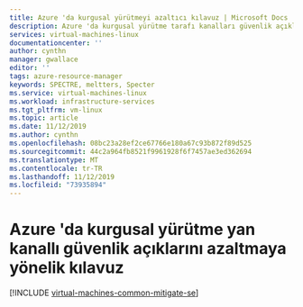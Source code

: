 ```yaml
---
title: Azure 'da kurgusal yürütmeyi azaltıcı kılavuz | Microsoft Docs
description: Azure 'da kurgusal yürütme tarafı kanalları güvenlik açıklarını azaltmaya yönelik kılavuz.
services: virtual-machines-linux
documentationcenter: ''
author: cynthn
manager: gwallace
editor: ''
tags: azure-resource-manager
keywords: SPECTRE, meltters, Specter
ms.service: virtual-machines-linux
ms.workload: infrastructure-services
ms.tgt_pltfrm: vm-linux
ms.topic: article
ms.date: 11/12/2019
ms.author: cynthn
ms.openlocfilehash: 08bc23a28ef2ce67766e180a67c93b872f89d525
ms.sourcegitcommit: 44c2a964fb8521f9961928f6f7457ae3ed362694
ms.translationtype: MT
ms.contentlocale: tr-TR
ms.lasthandoff: 11/12/2019
ms.locfileid: "73935894"
---
```

# <a name="guidance-for-mitigating-speculative-execution-side-channel-vulnerabilities-in-azure"></a>Azure 'da kurgusal yürütme yan kanallı güvenlik açıklarını azaltmaya yönelik kılavuz

[!INCLUDE [virtual-machines-common-mitigate-se](../../../includes/virtual-machines-common-mitigate-se.md)]
